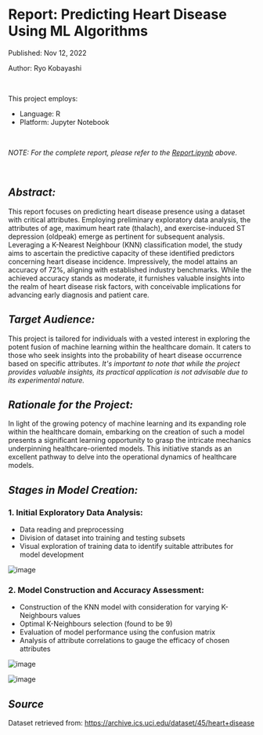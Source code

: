 # Report: Predicting Heart Disease Using ML Algorithms

Published: Nov 12, 2022

Author: Ryo Kobayashi

<br/>

This project employs:
- Language: R
- Platform: Jupyter Notebook

<br/>

*NOTE: For the complete report, please refer to the [Report.ipynb](https://github.com/Ryo-Kobayashi-95/Predictive-Heart-Disease-Model/blob/main/Report.ipynb) above.*

<br/>

## *Abstract:*
This report focuses on predicting heart disease presence using a dataset with critical attributes. Employing preliminary exploratory data analysis, the attributes of age, maximum heart rate (thalach), and exercise-induced ST depression (oldpeak) emerge as pertinent for subsequent analysis. Leveraging a K-Nearest Neighbour (KNN) classification model, the study aims to ascertain the predictive capacity of these identified predictors concerning heart disease incidence. Impressively, the model attains an accuracy of 72%, aligning with established industry benchmarks. While the achieved accuracy stands as moderate, it furnishes valuable insights into the realm of heart disease risk factors, with conceivable implications for advancing early diagnosis and patient care. 

## *Target Audience:*
This project is tailored for individuals with a vested interest in exploring the potent fusion of machine learning within the healthcare domain. It caters to those who seek insights into the probability of heart disease occurrence based on specific attributes. *It's important to note that while the project provides valuable insights, its practical application is not advisable due to its experimental nature.*

## *Rationale for the Project:*
In light of the growing potency of machine learning and its expanding role within the healthcare domain, embarking on the creation of such a model presents a significant learning opportunity to grasp the intricate mechanics underpinning healthcare-oriented models. This initiative stands as an excellent pathway to delve into the operational dynamics of healthcare models.


## *Stages in Model Creation:*

### 1. Initial Exploratory Data Analysis:
   - Data reading and preprocessing
   - Division of dataset into training and testing subsets
   - Visual exploration of training data to identify suitable attributes for model development

![image](https://github.com/Ryo-Kobayashi-95/Report-on-predictive-heart-disease-model/assets/115038173/e9a99999-3e32-4ccc-8ce8-8dff05e41728)

### 2. Model Construction and Accuracy Assessment:
   - Construction of the KNN model with consideration for varying K-Neighbours values
   - Optimal K-Neighbours selection (found to be 9)
   - Evaluation of model performance using the confusion matrix
   - Analysis of attribute correlations to gauge the efficacy of chosen attributes

![image](https://github.com/Ryo-Kobayashi-95/Report-on-predictive-heart-disease-model/assets/115038173/2865b565-14fa-4d3b-84b9-0366c0936391)

![image](https://github.com/Ryo-Kobayashi-95/Report-on-predictive-heart-disease-model/assets/115038173/109ce6f6-8e0f-4c01-a27d-5b9d79136a2a)

## *Source*
Dataset retrieved from: https://archive.ics.uci.edu/dataset/45/heart+disease




